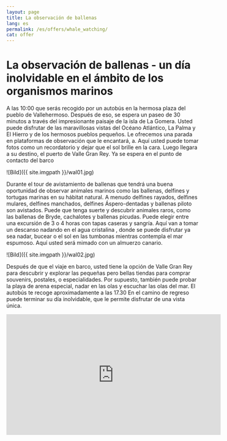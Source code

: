 ```yaml
---
layout: page
title: La observación de ballenas
lang: es
permalink: /es/offers/whale_watching/
cat: offer
---
```


# La observación de ballenas - un día inolvidable en el ámbito de los organismos marinos

A las 10:00 que serás recogido por un autobús en la hermosa plaza del pueblo de Vallehermoso. Después de eso, se espera un paseo de 30 minutos a través del impresionante paisaje de la isla de La Gomera. Usted puede disfrutar de las maravillosas vistas del Océano Atlántico, La Palma y El Hierro y de los hermosos pueblos pequeños. Le ofrecemos una parada en plataformas de observación que le encantará, a. Aquí usted puede tomar fotos como un recordatorio y dejar que el sol brille en la cara. Luego llegara a su destino, el puerto de Valle Gran Rey. Ya se espera en el punto de contacto del barco 

![Bild]({{ site.imgpath }}/wal01.jpg)

Durante el tour de avistamiento de ballenas que tendrá una buena oportunidad de observar animales marinos como las ballenas, delfines y tortugas marinas en su hábitat natural. A menudo delfines rayados, delfines mulares, delfines manchados, delfines Áspero-dentadas y ballenas piloto son avistados. Puede que tenga suerte y descubrir animales raros, como las ballenas de Bryde, cachalotes y ballenas picudas. Puede elegir entre una excursión de 3 o 4 horas con tapas caseras y sangría. Aquí van a tomar un descanso nadando en el agua cristalina , donde se puede disfrutar ya sea nadar, bucear o el sol en las tumbonas mientras contempla el mar espumoso. Aquí usted será mimado con un almuerzo canario.

![Bild]({{ site.imgpath }}/wal02.jpg)

Después de que el viaje en barco, usted tiene la opción de Valle Gran Rey para descubrir y explorar las pequeñas pero bellas tiendas para comprar souvenirs, postales, o especialidades. Por supuesto, también puede probar la playa de arena especial, nadar en las olas y escuchar las olas del mar. El autobús te recoge aproximadamente a las 17.30 En el camino de regreso puede terminar su día inolvidable, que le permite disfrutar de una vista única.

<iframe width="560" height="315" src="https://www.youtube.com/embed/Ca5mM3qKAUQ" frameborder="0" allowfullscreen></iframe>

